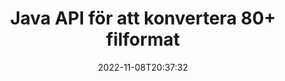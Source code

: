---
############################# Static ############################
layout: "product"
date: 2022-11-08T20:37:32
draft: false

product: "Conversion"
product_tag: "conversion"
platform: Java
platform_tag: java

############################# Head ############################
head_title: "Java Document Conversion API | Konvertera PDF Word Excel PPTX HTML-bilder"
head_description: "Java Document Conversion API. Konvertera PDF Word DOC DOCX, Excel-kalkylblad PPT PPTX, HTML, PSD, MPT MPP, E-post MSG EMLX, AutoCAD & bildfilformat."

############################# Header ############################
title: "Java API för att konvertera 80+ filformat"
description: "Enkelt API för att integrera dokument- och bildkonverteringsfunktioner i Java-applikationer utan att installera någon extern programvara."
button:
    enable: true
    icon: "fas fa-arrow-down"
    label: "Ladda ner gratis provversion"
    link: "https://downloads.groupdocs.com/conversion/java"

############################# SubMenu ############################
submenu:
    enable: true
    
    left:
        img_alt: "GroupDocs.Conversion for Java"
        image: "https://www.groupdocs.cloud/templates/groupdocs/images/product-logos/groupdocs-conversion-java.png"
        product: "GroupDocs.Conversion"
        platform: "Java"

    middle:
        button:
            # button loop
            - link: "#overview"
              text: "Översikt"

            # button loop
            - link: "#features"
              text: "Funktioner"

            # button loop
            - link: "#support"
              text: "Stöd"

            # button loop
            - link: "https://products.groupdocs.app/conversion"
              text: "Live-demo"

            # button loop
            - link: "https://purchase.groupdocs.com/pricing/conversion/java"
              text: "Prissättning"

    right:
        link_download: "https://downloads.groupdocs.com/conversion"
        link_learn: "https://docs.groupdocs.com/conversion/java/"
        link_buy: "https://purchase.groupdocs.com"

############################# Overview ############################
overview:
    enable: true
    content: |
      GroupDocs.Conversion for Java kombinerar en kraftfull uppsättning dokumentkonverterings-API:er för att visa bilder och dokumentformat i dina Java-applikationer utan att behöva installera ytterligare programvara. Den rastrar dokumenten naturligt och konverterar dem till SVG+HTML+CSS för att förbättra kvaliteten på dokumentvisningen samtidigt som den levererar en sann text, högfientlig utskrift. Använd API för dokumentåtergivning – visa snabbt PDF, HTML, XML, Microsoft Office Word, Excel-kalkylblad, PowerPoint-presentationer, Outlook-e-postmeddelanden, Visio-diagram, projekt, metafiler, bilder och olika andra filformat med lätthet och färre programmeringsrisker. Det kan också visa lösenordsskyddade filer och tillåta att få dokumentrepresentation som HTML, bild eller PDF-formulär efter renderingen. Vårt filkonverteringsbibliotek är ganska anpassningsbart, eftersom det låter dig visa hela dokumentet, eller rendera det delvis för att påskynda processen. Genom GroupDocs.Conversion for Java API kan du visa sidor, specifikt cellområde i ett kalkylblad eller till och med rendera ett enskilt dokumentlager i format som PDF och CAD.

      GroupDocs.Conversion for Java API låter dig rendera dokument med/utan anteckningar eller kommentarer för filformat som stöds. Det låter dig också lägga till anpassade teckensnittskataloger och extrahera grundläggande dokumentinformation som filtyp, tillägg, namn, PageCount, etc.
    tabs:
      enable: true
      
      ## TAB ONE ##
      tab_one:
        description: |
          Följande är en översikt över GroupDocs.Conversion for Java:
        
        right:
          enable: true
          icon: "fab fa-html5"
          title: "Översikt"
          content: |
            * Autoupptäck filtyp
            * Konvertera dokument
            * Konvertera presentationer
            * Konvertera kalkylblad
            * Konvertera rasterbilder
            * Konvertera PDF-dokument
            * Konvertera andra format
            * Applicera vattenstämpel
            * Ange fillösenord
            * Anpassa konvertering

      ## TAB TWO ##
      tab_two:
        description: |
          GroupDocs.Conversion for Java stöder konvertering mellan alla populära och vanliga [dokumentfilformat](https://docs.groupdocs.com/conversion/net/supported-document-formats/).

        left:
          enable: true
          table:
            # table loop
            - title: "Konvertera från:"
              content: |
                * **Dokument**: DOC, DOCX, DOCM, DOT, DOTX, DOTM, RTF, TXT, ODT, OTT
                * **Kalkylblad**: XLS, XLSX, XLSM, XLSB, CSV, XLS2003, ODS, TSV, XLT, XLTX, XLTM, XLAM, FODS, SXC
                * **Presentationer**: PPT, PPTX, PPS, PPSX, ODP, POT, POTX, POTM, PPTM, PPSM, FODP
                * **Bilder**: TIF, TIFF, JPG, JPEG, PNG, GIF, BMP, ICO, DIB, JPC, JPEG-LS, JPEG2000
                * **Bärbar**: PDF, XPS, OXPS, EPUB
                * **HTML**: HTM, HTML, MHTML
                * **Metafiler**: EMZ, WMZ
                * **PhotoShop**: PSD
                * **Projekt**: MPP, MPT, MPX
                * **Outlook**: PST, OST
                * **E-post**: MSG, EML, EMLX
                * **Diagram**: VSD, VSDX, VSDM, VSS, VSSM, VST, VSTM, VSX, VTX, VDW, VDX, SVG, SVGZ
                * **AutoCAD**: DXF, DWG, DWF, STL, IFC, DWT
                * **PostScript**: EPS, PS, PSL, CGM
                * **CorelDRAW**: CDR, CMX
                * **Övrigt**: VCF, PLT, LGS, OTG, MD, AI, LOG

        right:
          enable: true
          table:
            # table loop
            - title: "Konvertera till:"
              content: |
                * **Dokument**: DOC, DOCX, DOCM, DOT, DOTX, DOTM, RTF, TXT, ODT, OTT
                * **Kalkylblad**: XLS, XLSX, XLSM, XLSB, CSV, XLS2003, TSV, XLTX, ODS, XLAM, FODS, DIF, SXC
                * **Presentationer**: PPT, PPTX, PPS, PPSX, ODP, POTX, POTM, PPTM, PPSM, FODP
                * **Bilder**: TIF, TIFF, JPG, JPEG, PNG, GIF, BMP, ICO, JPEG2000
                * **Metafiler**: EMF, WMF, EMZ, WMZ
                * **Diagram**: SVGZ
                * **Bärbar**: PDF, XPS
                * **HTML**: HTM, HTML, MHTML
                **Övrigt**: MD

      ## TAB THREE ##
      tab_three:
        description: |
          GroupDocs.Conversion for Java stöder följande operativsystem, ramar och pakethanterare:
      
        left:
          enable: true
          table:
            # table loop
            - icon: "fab fa-windows"
              title: "Operativsystem"
              content: |
                Windows Desktop, Windows Server, Linux, MacOS

            # table loop
            - icon: "fas fa-code"
              title: "Ramar som stöds"
              content: |
                Java runtime: J2SE 6.0 and above

        right:
          enable: true
          table:
            # table loop
            - icon: "fas fa-box"
              title: "Pakethanterare"
              content: |
                Maven

            # table loop
            - icon: "fas fa-tools"
              title: "Pakethanterare"
              content: |
                NetBeans, Intellij IDEA, Eclipse, etc.

############################# Features ############################
features:
    enable: true
    title: "GroupDocs.Conversion for Java-funktioner"

    feature:
      # feature loop
      - icon: "fas fa-copy"
        content: "Enkel integration och uppmätta licenser"

      # feature loop
      - icon: "fas fa-eye"
        content: "Ställ in standardzoomalternativ när du konverterar till ord, bilder eller celler"

      # feature loop
      - icon: "fas fa-bolt"
        content: "Konvertera till/från alla populära rasterbildsformat & tilldela bild-DPI, höjd och bredd"
      
      # feature loop
      - icon: "fas fa-file-powerpoint"
        content: "Konvertera PDF och bild till gråskala och linjärisera PDF-dokument för webben"

      # feature loop
      - icon: "fas fa-code"
        content: "Ange bokmärkesnivå, rubriknivå och utökad nivå i Word till PDF/XPS-konvertering"

      # feature loop
      - icon: "fas fa-cloud"
        content: "Konfigurera och placera vattenstämpel i konverterat dokument som bakgrund för visning bakom text"

      # feature loop
      - icon: "fas fa-remove-format"
        content: "Gör e-posthuvud under konvertering från e-post"

      # feature loop
      - icon: "fas fa-comment-slash"
        content: "Ställ in anpassade teckensnittskataloger och ladda/ersätt teckensnitt explicit under dokumentkonvertering"

      # feature loop
      - icon: "fas fa-location-arrow"
        content: "Ställ in standardteckensnitt för att ersätta saknade teckensnitt för konvertering av dokument, bilder och kalkylblad"

      # feature loop
      - icon: "fas fa-border-all"
        content: ""

      # feature loop
      - icon: "fas fa-wrench"
        content: "Konvertera kalkylblad med rutnätslinjer och ta bort kommentarer från bilder under konvertering"

      # feature loop
      - icon: "fas fa-columns"
        content: "Konvertera specifika dokumentsidor som PDF-format & Konvertera specifika cellintervall i kalkylblad"

      # feature loop
      - icon: "fas fa-file-word"
        content: "Visa dolda ark och hoppa över tomma rader och kolumner medan du konverterar kalkylblad"

      # feature loop
      - icon: "fas fa-envelope"
        content: "Räkna totalt antal sidor i ett dokument och ställ in lösenord till oskyddat dokument under konvertering"

      # feature loop
      - icon: "fas fa-print"
        content: "Alternativ för att ta bort kommentarer och inbäddade filer från PDF"

      # feature loop
      - icon: "fas fa-file-archive"
        content: "Skapa HTML 5-kompatibel uppmärkning när du konverterar till HTML"

      # feature loop
      - icon: "fas fa-lock"
        content: "Upptäck källtyp automatiskt och returnera alla möjliga omvandlingar vid konvertering från ström"

      # feature loop
      - icon: "fas fa-file-code"
        content: "Möjlighet att returnera varje sida i separat ström medan du konverterar till PDF eller HTML"
      
      # feature loop
      - icon: "fas fa-fill-drip"
        content: "Visa/dölj markeringar, kommentarer och spåra ändringar medan du konverterar från Word"

      # feature loop
      - icon: "fas fa-file-excel"
        content: "DOCX till Tiff G3-konvertering med skuggningsalternativ"

      # feature loop
      - icon: "fas fa-heading"
        content: "Konvertera specifika layouter vid konvertering från CAD-dokument"

      # feature loop
      - icon: "fas fa-project-diagram"
        content: "Automatisk namngivning när du sparar konverterat dokument till fil"

      # feature loop
      - icon: "fas fa-cube"
        content: "Metered Licensing stöds för att faktureras baserat på användningen av API"

      # feature loop
      - icon: "fab fa-uncharted"
        content: "Konvertera diagram till ordbehandlingsfilformat"
      
      # feature loop
      - icon: "fab fa-uncharted"
        content: "Lägg till sidnummer när du konverterar HTML till ordbehandlingsdokument"

      # feature loop
      - icon: "fab fa-uncharted"
        content: "Konvertera XML-dokument till valfritt format utan transformation"

      # feature loop
      - icon: "fab fa-uncharted"
        content: "Övervaka filkonverteringsförlopp (start, slut) direkt från klientsidans applikation"

    more_feature:
      # more_feature_loop
      - title: "Enkel dokumentformatkonvertering med Java"
        content: |
          Du kan konvertera filformat för en mängd dokumenttyper med GroupDocs.Conversion for Java API. Här presenteras några rader kod för att utföra en grundläggande dokumentkonvertering med Java.  
            
          {features.more_feature.step1} 
          {features.more_feature.step2} 
          {features.more_feature.step3} 
            
          ```java    
           // Ladda källfilen DOCX för konvertering
          Converter converter = new Converter("input.docx");
          // Förbered konverteringsalternativ för målformat PDF
          ConvertOptions convertOptions = new FileType().fromExtension("pdf").getConvertOptions();
          // Konvertera till formatet PDF
          converter.convert("output.pdf", convertOptions);
          ```
            
      # more_feature_loop
      - title: "Läs dokument från URL eller sökväg för konvertering"
        content: "Med hjälp av GroupDocs.Conversion for Java API kan du läsa indatadokument från en filsökväg såväl som en URL. Medan du kan spara utdatadokumentet som en fil eller skicka utdata direkt till en ström."

      # more_feature_loop
      - title: "Omfattande teknisk support"
        content: |
          GroupDocs.Conversion for Java är ett enkelt och rakt igenom API som du ganska enkelt kan integrera i dina Java-baserade applikationer. Men för att du ska komma igång på nolltid, tillhandahåller vi också lätta att följa kodexempel och omfattande API-dokumentation.  
            
          * PdfA_1A
          * PdfA_1B
          * PdfA_2A
          * PdfA_3A
          * PdfA_2B
          * PdfA_2U
          * PdfA_3B
          * PdfA_3U
          * v1_3
          * v1_4
          * v1_5
          * v1_6
          * v1_7
          * PdfX_1A
          * PdfX3

############################# Support ############################
support:
    enable: true

############################# Solutions ############################
solutions:
    enable: true
    title: "GroupDocs.Conversion erbjuder API:er för dokumentkonvertering för andra populära utvecklingsmiljöer"

    solution:
        # solution loop
        - img_alt: "GroupDocs.Conversion för .NET"
          image: "https://www.groupdocs.cloud/templates/groupdocs/images/product-logos/groupdocs-conversion-net.png"
          product: "GroupDocs.Conversion"
          platform: ".NETTO"
          link: "/conversion/net/"

############################# Back to top ###############################
back_to_top:
  enable: true
---